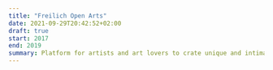 ```yaml
---
title: "Freilich Open Arts"
date: 2021-09-29T20:42:52+02:00
draft: true
start: 2017
end: 2019
summary: Platform for artists and art lovers to crate unique and intimate art experiences.
---
```


